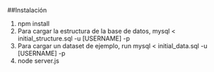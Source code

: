 ##Instalación

1. npm install
1. Para cargar la estructura de la base de datos, mysql < initial_structure.sql -u [USERNAME] -p 
1. Para cargar un dataset de ejemplo, run mysql < initial_data.sql -u [USERNAME] -p
1. node server.js